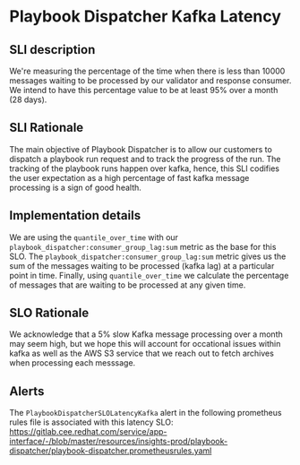 # Playbook Dispatcher Kafka Latency

## SLI description

We're measuring the percentage of the time when there is less than 10000 messages waiting to be processed by our validator and response consumer.
We intend to have this percentage value to be at least 95% over a month (28 days).

## SLI Rationale

The main objective of Playbook Dispatcher is to allow our customers to dispatch a playbook run request and to track the progress of the run.
The tracking of the playbook runs happen over kafka, hence, this SLI codifies the user expectation as a high percentage of fast kafka message processing is a sign of good health.

## Implementation details

We are using the `quantile_over_time` with our `playbook_dispatcher:consumer_group_lag:sum` metric as the base for this SLO.
The `playbook_dispatcher:consumer_group_lag:sum` metric gives us the sum of the messages waiting to be processed (kafka lag) at a particular point in time.
Finally, using `quantile_over_time` we calculate the percentage of messages that are waiting to be processed at any given time.

## SLO Rationale

We acknowledge that a 5% slow Kafka message processing over a month may seem high, but we hope this will account for occational issues within kafka as well as the AWS S3 service that we reach out to fetch archives when processing each messsage.

## Alerts

The `PlaybookDispatcherSLOLatencyKafka` alert in the following prometheus rules file is associated with this latency SLO:
https://gitlab.cee.redhat.com/service/app-interface/-/blob/master/resources/insights-prod/playbook-dispatcher/playbook-dispatcher.prometheusrules.yaml
